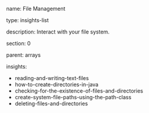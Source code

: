 name: File Management

type: insights-list

description: Interact with your file system.

section: 0

parent: arrays

insights:
  - reading-and-writing-text-files
  - how-to-create-directories-in-java
  - checking-for-the-existence-of-files-and-directories
  - create-system-file-paths-using-the-path-class
  - deleting-files-and-directories
